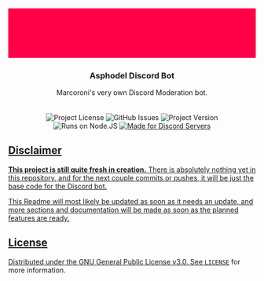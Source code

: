 
<!-- PROJECT LOGO -->
<br />
<p align="center">
  <a href="https://github.com/salty-sweet/asphodel-bot">
    <img src="githubAssets/logo.gif" alt="Logo">
  </a>

  <h3 align="center">Asphodel Discord Bot</h3>

  <p align="center">
    Marcoroni's very own Discord Moderation bot.
    <br />
    <br />
    <!-- <a href="https://github.com/salty-sweet/asphodel-bot"><strong>Explore the docs »</strong></a> -->
    <br />
    <img alt="Project License" src="https://img.shields.io/github/license/salty-sweet/asphodel-bot?color=ff0049&label=Licensed%20under&style=for-the-badge"></a> <img alt="GitHub Issues" src="https://img.shields.io/github/issues-raw/salty-sweet/asphodel-bot?color=ff0049&label=Open%20Issues&style=for-the-badge"> <img alt="Project Version" src="https://img.shields.io/github/package-json/v/salty-sweet/asphodel-bot?color=ff0049&label=Version&style=for-the-badge"> 
    <br />
    <img alt="Runs on Node.JS" src="https://img.shields.io/badge/-Runs%20on%20Node.JS-68A063?style=for-the-badge&logo=node.js&logoColor=f0f0f0"> <a href="https://github.com/salty-sweet/asphodel-bot/blob/main/LICENSE"><img alt="Made for Discord Servers" src="https://img.shields.io/badge/-Made%20for%20Discord%20Servers-7289DA?style=for-the-badge&logo=discord&logoColor=f0f0f0">
  </p>
</p>


## Disclaimer

<strong>This project is still quite fresh in creation.</strong> There is absolutely nothing yet in this repository, and for the next couple commits or pushes, it will be just the base code for the Discord bot.

This Readme will most likely be updated as soon as it needs an update, and more sections and documentation will be made as soon as the planned features are ready.



## License
Distributed under the GNU General Public License v3.0. See [`LICENSE`](https://github.com/salty-sweet/asphodel-bot/blob/main/LICENSE) for more information.
